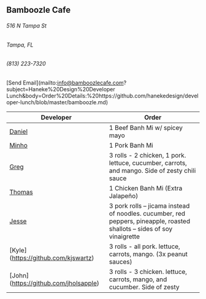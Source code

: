 ## Bamboozle Cafe
###### 516 N Tampa St
###### Tampa, FL
###### (813) 223-7320
[Send Email](mailto:info@bamboozlecafe.com?subject=Haneke%20Design%20Developer Lunch&body=Order%20Details:%20https://github.com/hanekedesign/developer-lunch/blob/master/bamboozle.md)

Developer     | Order
--------------|---------------------
[Daniel](https://github.com/dtartaglia)           	| 1 Beef Banh Mi w/ spicey mayo
[Minho](https://github.com/minhochoi)               | 1 Pork Banh Mi 
[Greg](https://github.com/greghochsprung)           | 3 rolls - 2 chicken, 1 pork. lettuce, cucumber, carrots, and mango. Side of zesty chili sauce
[Thomas](https://github.com/ThomasKomarnicki)       | 1 Chicken Banh Mi (Extra Jalapeño)
[Jesse](https://github.com/jessecurry)              | 3 pork rolls – jicama instead of noodles. cucumber, red peppers, pineapple, roasted shallots – sides of soy vinaigrette
[Kyle] (https://github.com/kjswartz)                | 3 rolls - all pork. lettuce, carrots, mango. (3x peanut sauces) 
[John] (https://github.com/jholsapple)              | 3 rolls - 3 chicken. lettuce, carrots, mango, and cucumber. Side of zesty
